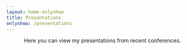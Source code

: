 ```yaml
---
layout: home-onlyshow
title: Presentations
onlyshow: /presentations
---
```

<div align="center">Here you can view my presentations from recent conferences.</div>
